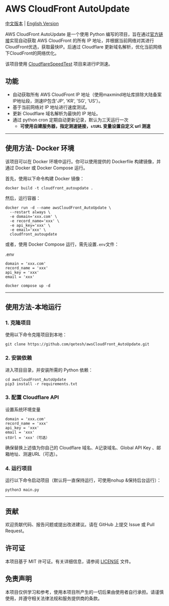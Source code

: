 # AWS CloudFront AutoUpdate

[中文版本](README.md) | [English Version](README_EN.md)

AWS CloudFront AutoUpdate 是一个使用 Python 编写的项目，旨在通过[官方链接](https://d7uri8nf7uskq.cloudfront.net/tools/list-cloudfront-ips)实现自动获取 AWS CloudFront 的所有 IP 地址，并根据当前网络对其进行CloudFront优选，获取最快IP。后通过 Cloudflare 更新域名解析，优化当前网络下CloudFront的网络优化。

该项目使用 [CloudflareSpeedTest](https://github.com/XIU2/CloudflareSpeedTest) 项目来进行IP测速。

## 功能

- 自动获取所有 AWS CloudFront IP 地址（使用maxmind地址库排除大陆备案IP地址段，测速IP包含'JP', 'KR', 'SG', 'US'）。
- 基于当前网络对 IP 地址进行速度测试。
- 更新 Cloudflare 域名解析为最快的 IP 地址。
- 通过 python cron 定期自动更新记录，默认为三天运行一次
  - **可使用自建服务器，指定测速链接，`stURL` 变量设置自定义 url 测速**

---

## 使用方法- Docker 环境

该项目可以在 Docker 环境中运行。你可以使用提供的 Dockerfile 构建镜像，并通过 Docker 或 Docker Compose 运行。

首先，使用以下命令构建 Docker 镜像：

```shell
docker build -t cloudfront_autoupdate .
```

然后，运行容器：

```shell
docker run -d --name awsCloudFront_AutoUpdate \
  --restart always \
  -e domain='xxx.com' \
  -e record_name='xxx' \
  -e api_key='xxx' \
  -e email='xxx' \
  cloudfront_autoupdate
```

或者，使用 Docker Compose 运行，需先设置`.env`文件：

.env
```shell
domain = 'xxx.com'
record_name = 'xxx'
api_key = 'xxx'
email = 'xxx'
```

```shell
docker compose up -d
```
---

## 使用方法-本地运行

### 1. 克隆项目

使用以下命令克隆项目到本地：

```shell
git clone https://github.com/qetesh/awsCloudFront_AutoUpdate.git
```

### 2. 安装依赖

进入项目目录，并安装所需的 Python 依赖：

```shell
cd awsCloudFront_AutoUpdate
pip3 install -r requirements.txt
```

### 3. 配置 Cloudflare API

设置系统环境变量

```plaintext
domain = 'xxx.com'
record_name = 'xxx'
api_key = 'xxx'
email = 'xxx'
stUrl = 'xxx'（可选）
```

确保替换上述值为你自己的 Cloudflare 域名、A记录域名、Global API Key 、邮箱地址、测速URL（可选）。

### 4. 运行项目

运行以下命令启动项目（默认将一直保持运行，可使用nohup &保持后台运行）：

```shell
python3 main.py
```

---

## 贡献

欢迎贡献代码、报告问题或提出改进建议。请在 GitHub 上提交 Issue 或 Pull Request。

## 许可证

本项目基于 MIT 许可证。有关详细信息，请参阅 [LICENSE](LICENSE) 文件。

## 免责声明

本项目仅供学习和参考，使用本项目所产生的一切后果由使用者自行承担。请谨慎使用，并遵守相关法律法规和服务提供商的条款。

